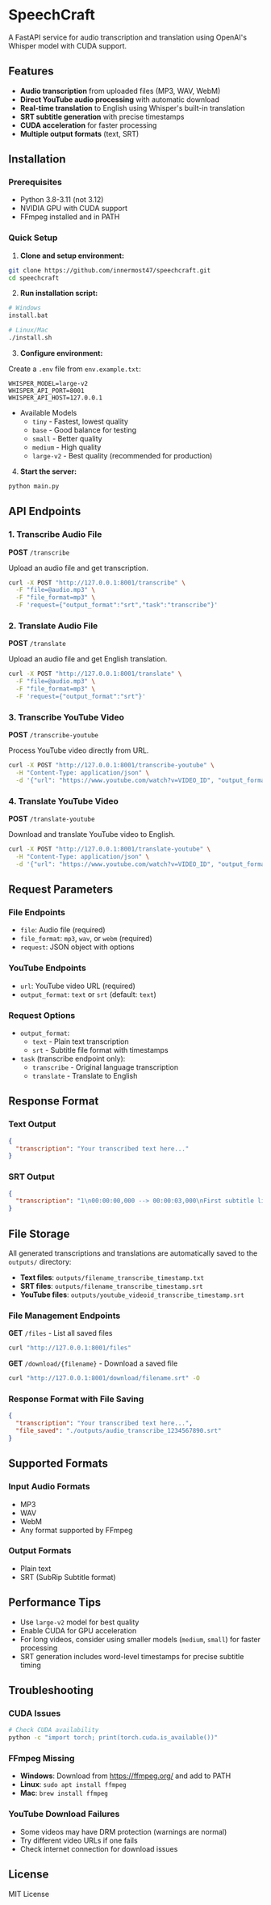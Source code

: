 # SpeechCraft

A FastAPI service for audio transcription and translation using OpenAI's Whisper model with CUDA support.

## Features

- **Audio transcription** from uploaded files (MP3, WAV, WebM)
- **Direct YouTube audio processing** with automatic download
- **Real-time translation** to English using Whisper's built-in translation
- **SRT subtitle generation** with precise timestamps
- **CUDA acceleration** for faster processing
- **Multiple output formats** (text, SRT)

## Installation

### Prerequisites

- Python 3.8-3.11 (not 3.12)
- NVIDIA GPU with CUDA support
- FFmpeg installed and in PATH

### Quick Setup

1. **Clone and setup environment:**

```bash
git clone https://github.com/innermost47/speechcraft.git
cd speechcraft
```

2. **Run installation script:**

```bash
# Windows
install.bat

# Linux/Mac
./install.sh
```

3. **Configure environment:**

Create a `.env` file from `env.example.txt`:

```env
WHISPER_MODEL=large-v2
WHISPER_API_PORT=8001
WHISPER_API_HOST=127.0.0.1
```

- Available Models
  - `tiny` - Fastest, lowest quality
  - `base` - Good balance for testing
  - `small` - Better quality
  - `medium` - High quality
  - `large-v2` - Best quality (recommended for production)

4. **Start the server:**

```bash
python main.py
```

## API Endpoints

### 1. Transcribe Audio File

**POST** `/transcribe`

Upload an audio file and get transcription.

```bash
curl -X POST "http://127.0.0.1:8001/transcribe" \
  -F "file=@audio.mp3" \
  -F "file_format=mp3" \
  -F 'request={"output_format":"srt","task":"transcribe"}'
```

### 2. Translate Audio File

**POST** `/translate`

Upload an audio file and get English translation.

```bash
curl -X POST "http://127.0.0.1:8001/translate" \
  -F "file=@audio.mp3" \
  -F "file_format=mp3" \
  -F 'request={"output_format":"srt"}'
```

### 3. Transcribe YouTube Video

**POST** `/transcribe-youtube`

Process YouTube video directly from URL.

```bash
curl -X POST "http://127.0.0.1:8001/transcribe-youtube" \
  -H "Content-Type: application/json" \
  -d '{"url": "https://www.youtube.com/watch?v=VIDEO_ID", "output_format": "srt"}'
```

### 4. Translate YouTube Video

**POST** `/translate-youtube`

Download and translate YouTube video to English.

```bash
curl -X POST "http://127.0.0.1:8001/translate-youtube" \
  -H "Content-Type: application/json" \
  -d '{"url": "https://www.youtube.com/watch?v=VIDEO_ID", "output_format": "srt"}'
```

## Request Parameters

### File Endpoints

- `file`: Audio file (required)
- `file_format`: `mp3`, `wav`, or `webm` (required)
- `request`: JSON object with options

### YouTube Endpoints

- `url`: YouTube video URL (required)
- `output_format`: `text` or `srt` (default: `text`)

### Request Options

- `output_format`:
  - `text` - Plain text transcription
  - `srt` - Subtitle file format with timestamps
- `task` (transcribe endpoint only):
  - `transcribe` - Original language transcription
  - `translate` - Translate to English

## Response Format

### Text Output

```json
{
  "transcription": "Your transcribed text here..."
}
```

### SRT Output

```json
{
  "transcription": "1\n00:00:00,000 --> 00:00:03,000\nFirst subtitle line\n\n2\n00:00:03,000 --> 00:00:06,000\nSecond subtitle line\n\n"
}
```

## File Storage

All generated transcriptions and translations are automatically saved to the `outputs/` directory:

- **Text files**: `outputs/filename_transcribe_timestamp.txt`
- **SRT files**: `outputs/filename_transcribe_timestamp.srt`
- **YouTube files**: `outputs/youtube_videoid_transcribe_timestamp.srt`

### File Management Endpoints

**GET** `/files` - List all saved files

```bash
curl "http://127.0.0.1:8001/files"
```

**GET** `/download/{filename}` - Download a saved file

```bash
curl "http://127.0.0.1:8001/download/filename.srt" -O
```

### Response Format with File Saving

```json
{
  "transcription": "Your transcribed text here...",
  "file_saved": "./outputs/audio_transcribe_1234567890.srt"
}
```

## Supported Formats

### Input Audio Formats

- MP3
- WAV
- WebM
- Any format supported by FFmpeg

### Output Formats

- Plain text
- SRT (SubRip Subtitle format)

## Performance Tips

- Use `large-v2` model for best quality
- Enable CUDA for GPU acceleration
- For long videos, consider using smaller models (`medium`, `small`) for faster processing
- SRT generation includes word-level timestamps for precise subtitle timing

## Troubleshooting

### CUDA Issues

```bash
# Check CUDA availability
python -c "import torch; print(torch.cuda.is_available())"
```

### FFmpeg Missing

- **Windows**: Download from https://ffmpeg.org/ and add to PATH
- **Linux**: `sudo apt install ffmpeg`
- **Mac**: `brew install ffmpeg`

### YouTube Download Failures

- Some videos may have DRM protection (warnings are normal)
- Try different video URLs if one fails
- Check internet connection for download issues

## License

MIT License
